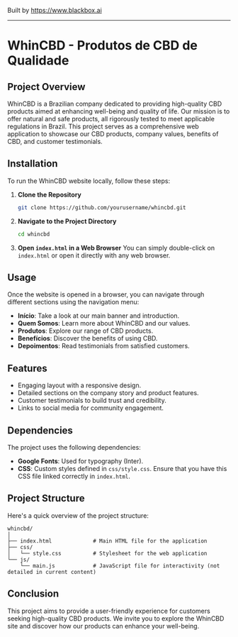 
Built by https://www.blackbox.ai

---

# WhinCBD - Produtos de CBD de Qualidade

## Project Overview
WhinCBD is a Brazilian company dedicated to providing high-quality CBD products aimed at enhancing well-being and quality of life. Our mission is to offer natural and safe products, all rigorously tested to meet applicable regulations in Brazil. This project serves as a comprehensive web application to showcase our CBD products, company values, benefits of CBD, and customer testimonials.

## Installation
To run the WhinCBD website locally, follow these steps:

1. **Clone the Repository**
   ```bash
   git clone https://github.com/yourusername/whincbd.git
   ```

2. **Navigate to the Project Directory**
   ```bash
   cd whincbd
   ```

3. **Open `index.html` in a Web Browser**
   You can simply double-click on `index.html` or open it directly with any web browser.

## Usage
Once the website is opened in a browser, you can navigate through different sections using the navigation menu:
- **Início**: Take a look at our main banner and introduction.
- **Quem Somos**: Learn more about WhinCBD and our values.
- **Produtos**: Explore our range of CBD products.
- **Benefícios**: Discover the benefits of using CBD.
- **Depoimentos**: Read testimonials from satisfied customers.

## Features
- Engaging layout with a responsive design.
- Detailed sections on the company story and product features.
- Customer testimonials to build trust and credibility.
- Links to social media for community engagement.

## Dependencies
The project uses the following dependencies:
- **Google Fonts**: Used for typography (Inter).
- **CSS**: Custom styles defined in `css/style.css`. Ensure that you have this CSS file linked correctly in `index.html`.

## Project Structure
Here's a quick overview of the project structure:

```plaintext
whincbd/
│
├── index.html             # Main HTML file for the application
├── css/
│   └── style.css          # Stylesheet for the web application
└── js/
    └── main.js            # JavaScript file for interactivity (not detailed in current content)
```

## Conclusion
This project aims to provide a user-friendly experience for customers seeking high-quality CBD products. We invite you to explore the WhinCBD site and discover how our products can enhance your well-being.